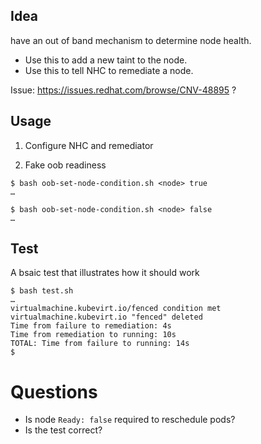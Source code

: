 ## Idea

have an out of band mechanism to determine node health.
- Use this to add a new taint to the node.
- Use this to tell NHC to remediate a node.

Issue: https://issues.redhat.com/browse/CNV-48895 ?

## Usage

1. Configure NHC and remediator

2. Fake oob readiness

```console
$ bash oob-set-node-condition.sh <node> true
…

$ bash oob-set-node-condition.sh <node> false
…
```

## Test

A bsaic test that illustrates how it should work
```console
$ bash test.sh
…
virtualmachine.kubevirt.io/fenced condition met
virtualmachine.kubevirt.io "fenced" deleted
Time from failure to remediation: 4s
Time from remediation to running: 10s
TOTAL: Time from failure to running: 14s
$
```

# Questions

- Is node `Ready: false` required to reschedule pods?
- Is the test correct?
